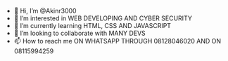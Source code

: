 - 👋 Hi, I’m @Akinr3000
- 👀 I’m interested in WEB DEVELOPING AND CYBER SECURITY
- 🌱 I’m currently learning HTML, CSS AND JAVASCRIPT
- 💞️ I’m looking to collaborate with MANY DEVS
- 📫 How to reach me ON WHATSAPP THROUGH 08128046020 AND ON 08115994259

<!---
Akinr3000/Akinr3000 is a ✨ special ✨ repository because its `README.md` (this file) appears on your GitHub profile.
You can click the Preview link to take a look at your changes.
--->
